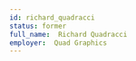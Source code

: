 ```yaml
---
id: richard_quadracci
status: former
full_name:  Richard Quadracci
employer:  Quad Graphics
---
```

